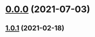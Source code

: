 # [0.0.0](https://github.com/AlexRogalskiy/scala-patterns/compare/v1.0.1...v0.0.0) (2021-07-03)



## [1.0.1](https://github.com/AlexRogalskiy/scala-patterns/compare/1.0.1...v1.0.1) (2021-02-18)



